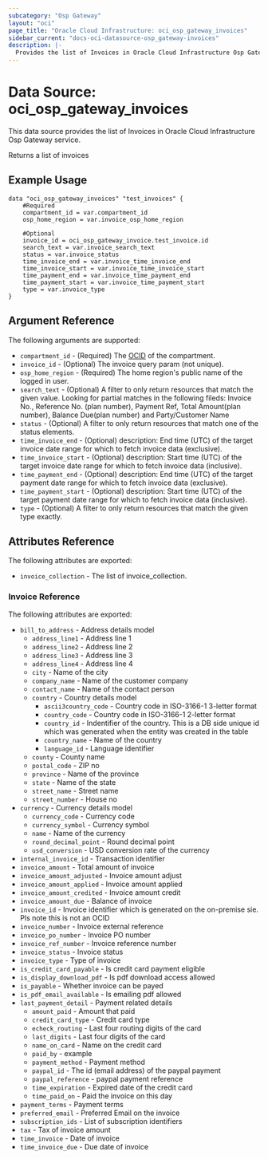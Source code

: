 ```yaml
---
subcategory: "Osp Gateway"
layout: "oci"
page_title: "Oracle Cloud Infrastructure: oci_osp_gateway_invoices"
sidebar_current: "docs-oci-datasource-osp_gateway-invoices"
description: |-
  Provides the list of Invoices in Oracle Cloud Infrastructure Osp Gateway service
---
```


# Data Source: oci_osp_gateway_invoices
This data source provides the list of Invoices in Oracle Cloud Infrastructure Osp Gateway service.

Returns a list of invoices

## Example Usage

```hcl
data "oci_osp_gateway_invoices" "test_invoices" {
	#Required
	compartment_id = var.compartment_id
	osp_home_region = var.invoice_osp_home_region

	#Optional
	invoice_id = oci_osp_gateway_invoice.test_invoice.id
	search_text = var.invoice_search_text
	status = var.invoice_status
	time_invoice_end = var.invoice_time_invoice_end
	time_invoice_start = var.invoice_time_invoice_start
	time_payment_end = var.invoice_time_payment_end
	time_payment_start = var.invoice_time_payment_start
	type = var.invoice_type
}
```

## Argument Reference

The following arguments are supported:

* `compartment_id` - (Required) The [OCID](https://docs.cloud.oracle.com/iaas/Content/General/Concepts/identifiers.htm) of the compartment. 
* `invoice_id` - (Optional) The invoice query param (not unique).
* `osp_home_region` - (Required) The home region's public name of the logged in user. 
* `search_text` - (Optional) A filter to only return resources that match the given value. Looking for partial matches in the following fileds: Invoice No., Reference No. (plan number), Payment Ref, Total Amount(plan number), Balance Due(plan number) and Party/Customer Name 
* `status` - (Optional) A filter to only return resources that match one of the status elements. 
* `time_invoice_end` - (Optional) description: End time (UTC) of the target invoice date range for which to fetch invoice data (exclusive). 
* `time_invoice_start` - (Optional) description: Start time (UTC) of the target invoice date range for which to fetch invoice data (inclusive). 
* `time_payment_end` - (Optional) description: End time (UTC) of the target payment date range for which to fetch invoice data (exclusive). 
* `time_payment_start` - (Optional) description: Start time (UTC) of the target payment date range for which to fetch invoice data (inclusive). 
* `type` - (Optional) A filter to only return resources that match the given type exactly. 


## Attributes Reference

The following attributes are exported:

* `invoice_collection` - The list of invoice_collection.

### Invoice Reference

The following attributes are exported:

* `bill_to_address` - Address details model
	* `address_line1` - Address line 1
	* `address_line2` - Address line 2
	* `address_line3` - Address line 3
	* `address_line4` - Address line 4
	* `city` - Name of the city
	* `company_name` - Name of the customer company
	* `contact_name` - Name of the contact person
	* `country` - Country details model
		* `ascii3country_code` - Country code in ISO-3166-1 3-letter format
		* `country_code` - Country code in ISO-3166-1 2-letter format
		* `country_id` - Indentifier of the country. This is a DB side unique id which was generated when the entity was created in the table
		* `country_name` - Name of the country
		* `language_id` - Language identifier
	* `county` - County name
	* `postal_code` - ZIP no
	* `province` - Name of the province
	* `state` - Name of the state
	* `street_name` - Street name
	* `street_number` - House no
* `currency` - Currency details model
	* `currency_code` - Currency code
	* `currency_symbol` - Currency symbol
	* `name` - Name of the currency
	* `round_decimal_point` - Round decimal point
	* `usd_conversion` - USD conversion rate of the currency
* `internal_invoice_id` - Transaction identifier
* `invoice_amount` - Total amount of invoice
* `invoice_amount_adjusted` - Invoice amount adjust
* `invoice_amount_applied` - Invoice amount applied
* `invoice_amount_credited` - Invoice amount credit
* `invoice_amount_due` - Balance of invoice
* `invoice_id` - Invoice identifier which is generated on the on-premise sie. Pls note this is not an OCID
* `invoice_number` - Invoice external reference
* `invoice_po_number` - Invoice PO number
* `invoice_ref_number` - Invoice reference number
* `invoice_status` - Invoice status
* `invoice_type` - Type of invoice
* `is_credit_card_payable` - Is credit card payment eligible
* `is_display_download_pdf` - Is pdf download access allowed
* `is_payable` - Whether invoice can be payed
* `is_pdf_email_available` - Is emailing pdf allowed
* `last_payment_detail` - Payment related details
	* `amount_paid` - Amount that paid
	* `credit_card_type` - Credit card type
	* `echeck_routing` - Last four routing digits of the card
	* `last_digits` - Last four digits of the card
	* `name_on_card` - Name on the credit card
	* `paid_by` - example
	* `payment_method` - Payment method
	* `paypal_id` - The id (email address) of the paypal payment
	* `paypal_reference` - paypal payment reference
	* `time_expiration` - Expired date of the credit card
	* `time_paid_on` - Paid the invoice on this day
* `payment_terms` - Payment terms
* `preferred_email` - Preferred Email on the invoice
* `subscription_ids` - List of subscription identifiers
* `tax` - Tax of invoice amount
* `time_invoice` - Date of invoice
* `time_invoice_due` - Due date of invoice

